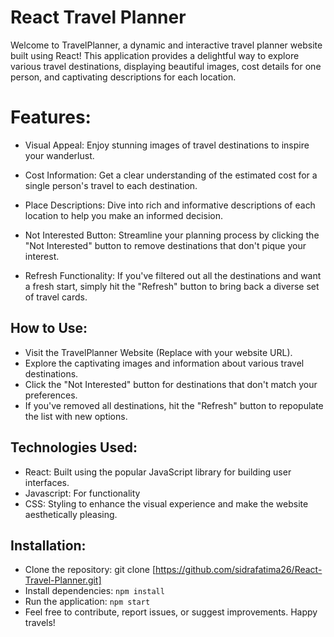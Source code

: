 # React Travel Planner
Welcome to TravelPlanner, a dynamic and interactive travel planner website built using React! This application provides a delightful way to explore various travel destinations, displaying beautiful images, cost details for one person, and captivating descriptions for each location.

# Features:
- Visual Appeal: Enjoy stunning images of travel destinations to inspire your wanderlust.

- Cost Information: Get a clear understanding of the estimated cost for a single person's travel to each destination.

- Place Descriptions: Dive into rich and informative descriptions of each location to help you make an informed decision.

- Not Interested Button: Streamline your planning process by clicking the "Not Interested" button to remove destinations that don't pique your interest.

- Refresh Functionality: If you've filtered out all the destinations and want a fresh start, simply hit the "Refresh" button to bring back a diverse set of travel cards.

## How to Use:
- Visit the TravelPlanner Website (Replace with your website URL).
- Explore the captivating images and information about various travel destinations.
- Click the "Not Interested" button for destinations that don't match your preferences.
- If you've removed all destinations, hit the "Refresh" button to repopulate the list with new options.
  
## Technologies Used:
- React: Built using the popular JavaScript library for building user interfaces.
- Javascript: For functionality
- CSS: Styling to enhance the visual experience and make the website aesthetically pleasing.

## Installation:
- Clone the repository: git clone [https://github.com/sidrafatima26/React-Travel-Planner.git]
- Install dependencies: `npm install`
- Run the application: `npm start`
- Feel free to contribute, report issues, or suggest improvements. Happy travels!
